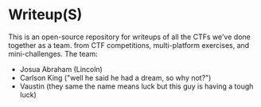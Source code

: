 # Writeup(S)

This is an open-source repository for writeups of all the CTFs we've done together as a team. from CTF competitions, multi-platform exercises, and mini-challenges.
The team: 
- Josua Abraham (Lincoln)
- Carlson King ("well he said he had a dream, so why not?")
- Vaustin (they same the name means luck but this guy is having a tough luck)
